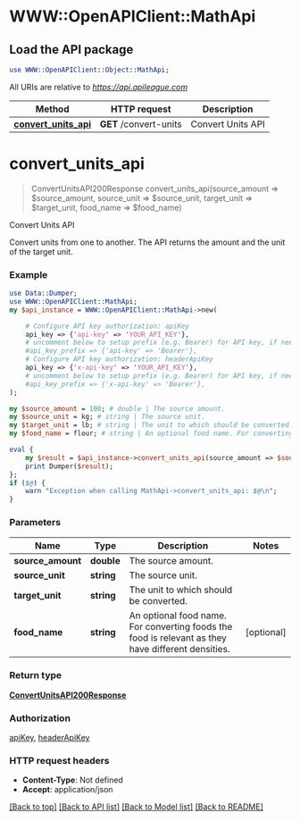 # WWW::OpenAPIClient::MathApi

## Load the API package
```perl
use WWW::OpenAPIClient::Object::MathApi;
```

All URIs are relative to *https://api.apileague.com*

Method | HTTP request | Description
------------- | ------------- | -------------
[**convert_units_api**](MathApi.md#convert_units_api) | **GET** /convert-units | Convert Units API


# **convert_units_api**
> ConvertUnitsAPI200Response convert_units_api(source_amount => $source_amount, source_unit => $source_unit, target_unit => $target_unit, food_name => $food_name)

Convert Units API

Convert units from one to another. The API returns the amount and the unit of the target unit.

### Example
```perl
use Data::Dumper;
use WWW::OpenAPIClient::MathApi;
my $api_instance = WWW::OpenAPIClient::MathApi->new(

    # Configure API key authorization: apiKey
    api_key => {'api-key' => 'YOUR_API_KEY'},
    # uncomment below to setup prefix (e.g. Bearer) for API key, if needed
    #api_key_prefix => {'api-key' => 'Bearer'},
    # Configure API key authorization: headerApiKey
    api_key => {'x-api-key' => 'YOUR_API_KEY'},
    # uncomment below to setup prefix (e.g. Bearer) for API key, if needed
    #api_key_prefix => {'x-api-key' => 'Bearer'},
);

my $source_amount = 100; # double | The source amount.
my $source_unit = kg; # string | The source unit.
my $target_unit = lb; # string | The unit to which should be converted.
my $food_name = flour; # string | An optional food name. For converting foods the food is relevant as they have different densities.

eval {
    my $result = $api_instance->convert_units_api(source_amount => $source_amount, source_unit => $source_unit, target_unit => $target_unit, food_name => $food_name);
    print Dumper($result);
};
if ($@) {
    warn "Exception when calling MathApi->convert_units_api: $@\n";
}
```

### Parameters

Name | Type | Description  | Notes
------------- | ------------- | ------------- | -------------
 **source_amount** | **double**| The source amount. | 
 **source_unit** | **string**| The source unit. | 
 **target_unit** | **string**| The unit to which should be converted. | 
 **food_name** | **string**| An optional food name. For converting foods the food is relevant as they have different densities. | [optional] 

### Return type

[**ConvertUnitsAPI200Response**](ConvertUnitsAPI200Response.md)

### Authorization

[apiKey](../README.md#apiKey), [headerApiKey](../README.md#headerApiKey)

### HTTP request headers

 - **Content-Type**: Not defined
 - **Accept**: application/json

[[Back to top]](#) [[Back to API list]](../README.md#documentation-for-api-endpoints) [[Back to Model list]](../README.md#documentation-for-models) [[Back to README]](../README.md)

